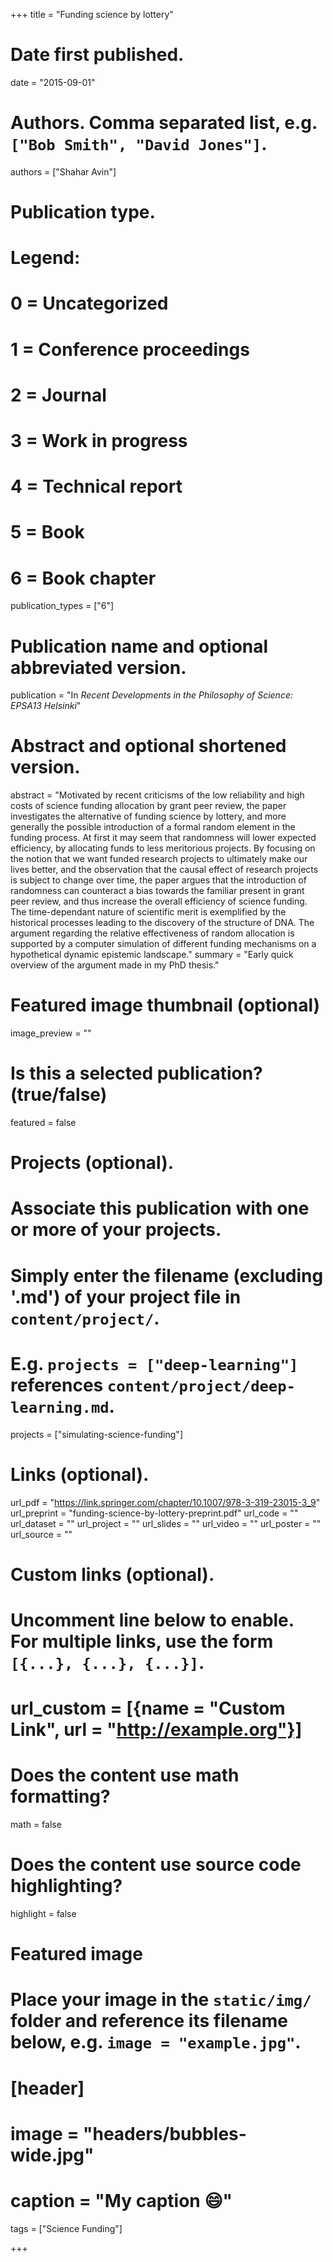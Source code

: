 +++
title = "Funding science by lottery"

# Date first published.
date = "2015-09-01"

# Authors. Comma separated list, e.g. `["Bob Smith", "David Jones"]`.
authors = ["Shahar Avin"]

# Publication type.
# Legend:
# 0 = Uncategorized
# 1 = Conference proceedings
# 2 = Journal
# 3 = Work in progress
# 4 = Technical report
# 5 = Book
# 6 = Book chapter
publication_types = ["6"]

# Publication name and optional abbreviated version.
publication = "In *Recent Developments in the Philosophy of Science: EPSA13 Helsinki*"

# Abstract and optional shortened version.
abstract = "Motivated by recent criticisms of the low reliability and high costs of science funding allocation by grant peer review, the paper investigates the alternative of funding science by lottery, and more generally the possible introduction of a formal random element in the funding process. At first it may seem that randomness will lower expected efficiency, by allocating funds to less meritorious projects. By focusing on the notion that we want funded research projects to ultimately make our lives better, and the observation that the causal effect of research projects is subject to change over time, the paper argues that the introduction of randomness can counteract a bias towards the familiar present in grant peer review, and thus increase the overall efficiency of science funding. The time-dependant nature of scientific merit is exemplified by the historical processes leading to the discovery of the structure of DNA. The argument regarding the relative effectiveness of random allocation is supported by a computer simulation of different funding mechanisms on a hypothetical dynamic epistemic landscape."
summary = "Early quick overview of the argument made in my PhD thesis."

# Featured image thumbnail (optional)
image_preview = ""

# Is this a selected publication? (true/false)
featured = false

# Projects (optional).
#   Associate this publication with one or more of your projects.
#   Simply enter the filename (excluding '.md') of your project file in `content/project/`.
#   E.g. `projects = ["deep-learning"]` references `content/project/deep-learning.md`.
projects = ["simulating-science-funding"]

# Links (optional).
url_pdf = "https://link.springer.com/chapter/10.1007/978-3-319-23015-3_9"
url_preprint = "funding-science-by-lottery-preprint.pdf"
url_code = ""
url_dataset = ""
url_project = ""
url_slides = ""
url_video = ""
url_poster = ""
url_source = ""

# Custom links (optional).
#   Uncomment line below to enable. For multiple links, use the form `[{...}, {...}, {...}]`.
# url_custom = [{name = "Custom Link", url = "http://example.org"}]

# Does the content use math formatting?
math = false

# Does the content use source code highlighting?
highlight = false

# Featured image
# Place your image in the `static/img/` folder and reference its filename below, e.g. `image = "example.jpg"`.
# [header]
# image = "headers/bubbles-wide.jpg"
# caption = "My caption 😄"

tags = ["Science Funding"]

+++

